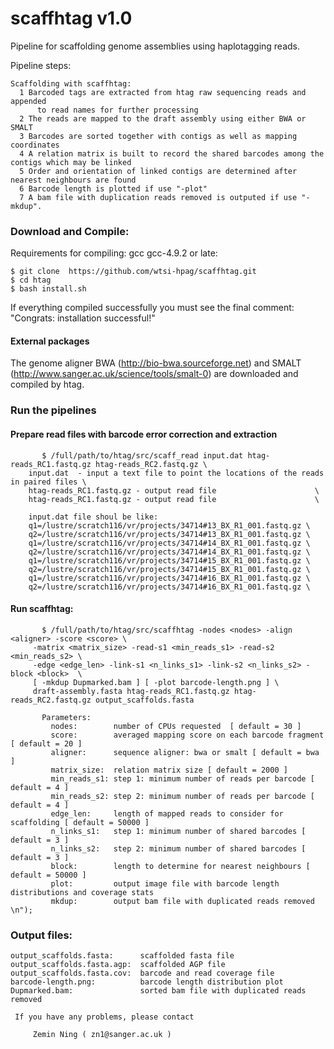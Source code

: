 # scaffhtag v1.0
Pipeline for scaffolding genome assemblies using haplotagging reads.

Pipeline steps:
        
    Scaffolding with scaffhtag:
      1 Barcoded tags are extracted from htag raw sequencing reads and appended 
          to read names for further processing
      2 The reads are mapped to the draft assembly using either BWA or SMALT
      3 Barcodes are sorted together with contigs as well as mapping coordinates
      4 A relation matrix is built to record the shared barcodes among the contigs which may be linked
      5 Order and orientation of linked contigs are determined after nearest neighbours are found 
      6 Barcode length is plotted if use "-plot"
      7 A bam file with duplication reads removed is outputed if use "-mkdup".     
 
### Download and Compile:
Requirements for compiling: gcc gcc-4.9.2 or late:


    $ git clone  https://github.com/wtsi-hpag/scaffhtag.git 
    $ cd htag
    $ bash install.sh
		
If everything compiled successfully you must see the final comment: 
		"Congrats: installation successful!"		


#### External packages
The genome aligner BWA (http://bio-bwa.sourceforge.net) and SMALT (http://www.sanger.ac.uk/science/tools/smalt-0) are downloaded and compiled by htag.

### Run the pipelines

#### Prepare read files with barcode error correction and extraction
           $ /full/path/to/htag/src/scaff_read input.dat htag-reads_RC1.fastq.gz htag-reads_RC2.fastq.gz \
		input.dat  - input a text file to point the locations of the reads in paired files \
		htag-reads_RC1.fastq.gz - output read file                      \
		htag-reads_RC1.fastq.gz - output read file                      \

		input.dat file shoul be like:
		q1=/lustre/scratch116/vr/projects/34714#13_BX_R1_001.fastq.gz \
		q2=/lustre/scratch116/vr/projects/34714#13_BX_R1_001.fastq.gz \
		q1=/lustre/scratch116/vr/projects/34714#14_BX_R1_001.fastq.gz \
		q2=/lustre/scratch116/vr/projects/34714#14_BX_R1_001.fastq.gz \
		q1=/lustre/scratch116/vr/projects/34714#15_BX_R1_001.fastq.gz \
		q2=/lustre/scratch116/vr/projects/34714#15_BX_R1_001.fastq.gz \
		q1=/lustre/scratch116/vr/projects/34714#16_BX_R1_001.fastq.gz \
		q2=/lustre/scratch116/vr/projects/34714#16_BX_R1_001.fastq.gz \
 
#### Run scaffhtag:
           $ /full/path/to/htag/src/scaffhtag -nodes <nodes> -align <aligner> -score <score> \
	   	 -matrix <matrix_size> -read-s1 <min_reads_s1> -read-s2 <min_reads_s2> \
		 -edge <edge_len> -link-s1 <n_links_s1> -link-s2 <n_links_s2> -block <block>  \
		 [ -mkdup Dupmarked.bam ] [ -plot barcode-length.png ] \
		 draft-assembly.fasta htag-reads_RC1.fastq.gz htag-reads_RC2.fastq.gz output_scaffolds.fasta

	       Parameters:
             nodes:        number of CPUs requested  [ default = 30 ]
             score:        averaged mapping score on each barcode fragment [ default = 20 ]
             aligner:      sequence aligner: bwa or smalt [ default = bwa ]
             matrix_size:  relation matrix size [ default = 2000 ]
             min_reads_s1: step 1: minimum number of reads per barcode [ default = 4 ]
             min_reads_s2: step 2: minimum number of reads per barcode [ default = 4 ]
             edge_len:     length of mapped reads to consider for scaffolding [ default = 50000 ]
             n_links_s1:   step 1: minimum number of shared barcodes [ default = 3 ]
             n_links_s2:   step 2: minimum number of shared barcodes [ default = 3 ]
             block:        length to determine for nearest neighbours [ default = 50000 ]
             plot:         output image file with barcode length distributions and coverage stats 
	         mkdup:        output bam file with duplicated reads removed \n"); 

### Output files:

	output_scaffolds.fasta:      scaffolded fasta file        
	output_scaffolds.fasta.agp:  scaffolded AGP file        
	output_scaffolds.fasta.cov:  barcode and read coverage file        
	barcode-length.png:          barcode length distribution plot        
	Dupmarked.bam:               sorted bam file with duplicated reads removed
	    
     If you have any problems, please contact
 
         Zemin Ning ( zn1@sanger.ac.uk )  

